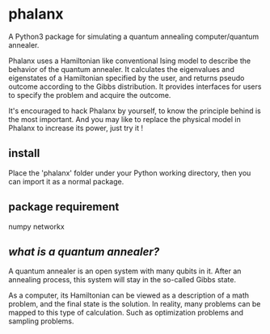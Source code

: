 # phalanx

A Python3 package for simulating a quantum annealing computer/quantum annealer.

Phalanx uses a Hamiltonian like conventional Ising model to describe the behavior of the quantum annealer.  It calculates the eigenvalues and eigenstates of a Hamiltonian specified by the user, and returns pseudo outcome according to the Gibbs distribution.  It provides interfaces for users to specify the problem and  acquire the outcome.

It's encouraged to hack Phalanx by yourself,  to know the principle  behind is the most important.  And you may like to replace the physical  model in Phalanx to increase its power,  just try it !

## install

Place the 'phalanx' folder under your Python working directory,  then you can import it as a normal package.

## package requirement

numpy
		networkx

## *what is a quantum annealer?*

A quantum annealer is an open system with many qubits in it.  After an annealing process, this system will stay in the so-called Gibbs state.  

As a computer, its Hamiltonian can be viewed as a description of a  math problem, and the final state is the solution.  In reality, many  problems can be mapped to this type of calculation. Such as optimization problems and sampling problems.